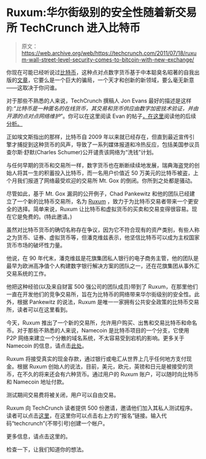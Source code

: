 # Ruxum:华尔街级别的安全性随着新交易所 TechCrunch 进入比特币

> 原文：<https://web.archive.org/web/https://techcrunch.com/2011/07/18/ruxum-wall-street-level-security-comes-to-bitcoin-with-new-exchange/>

你现在可能已经听说过[比特币](https://web.archive.org/web/20221206222543/http://www.bitcoin.org/)，这种点对点数字货币基于中本聪臭名昭著的自我出版的[文章](https://web.archive.org/web/20221206222543/http://www.bitcoin.org/bitcoin.pdf)，它要么是一个巨大的骗局，一个天才和创新的新领域，要么毫无新意——这取决于你问谁。

对于那些不熟悉的人来说，TechCrunch 撰稿人 Jon Evans 最好的描述是这样的:*“比特币是一种匿名的在线货币，其交易和货币供应由数字加密技术验证，并由开源的点对点网络维护”*。你可以在这里阅读 Evan 的帖子[，在这里](https://web.archive.org/web/20221206222543/https://beta.techcrunch.com/2011/05/21/the-bitcoin-experiment/)阅读他的后续[分析。](https://web.archive.org/web/20221206222543/https://beta.techcrunch.com/2011/06/18/bitcoin-crazy/)

正如埃文斯指出的那样，比特币自 2009 年以来就已经存在，但直到最近宣传引擎才捕捉到这种货币的风声，导致了一系列媒体报道和冷热反应，包括美国参议员查尔斯·舒默(Charles Schumer)公开谴责该网络为“洗钱”计划。

与任何早期的货币和交易所一样，数字货币也在断断续续地发展，瑞典海盗党的创始人将其一生的积蓄投入比特币，而一名用户价值近 50 万美元的比特币被盗，上个月我们报道了网络最受欢迎的交易所 Mt. Gox 的倒闭。你所到之处都是骚动。

尽管如此，基于 Mt. Gox 漏洞的公开例子，Chad Pankewitz 和他的团队已经建立了一个新的比特币交易所，名为 [Ruxum](https://web.archive.org/web/20221206222543/https://x.ruxum.com/) ，致力于为比特币交易者带来一个更安全的选择。简单来说，Ruxum 让比特币和虚拟货币的买卖和交易变得很容易。现在它是免费的。(特此邀请。)

虽然对比特币货币的确切名称存在争议，因为它不符合现有的资产类别，有些人称之为货币、证券、虚拟货币等，但潘克维兹表示，他坚信比特币可以成为主权国家货币市场的破坏性力量。

他说，在 90 年代末，潘克维兹是花旗集团私人银行的电子商务主管，他的团队是最早为欧洲高净值个人构建数字银行解决方案的团队之一，还在花旗集团从事外汇交易系统的工作。

他把这种经验(以及来自财富 500 强公司的团队成员)带到了 Ruxum，在那里他们一直在开发他们的竞争交易所，旨在为比特币的网络带来华尔街级别的安全性。此外，根据 Pankewitz 的说法，Ruxum 是唯一一家拥有公共安全政策的比特币交易所，读者可以在这里看到。

今天，Ruxum 推出了一个新的交易所，允许用户购买、出售和交易比特币和命名币。对于那些不熟悉的人来说，Namecoin 是比特币项目的一个分支，它使用 P2P 网络来建立一个分散的域名系统，不太容易受到宕机的影响。更多关于 Namecoin 的信息，请点击[此处](https://web.archive.org/web/20221206222543/https://en.bitcoin.it/wiki/Namecoin)。

Ruxum 将接受真实的现金存款，通过银行或电汇从世界上几乎任何地方支付现金。根据 Ruxum 创始人的说法，目前，美元，欧元，英镑和日元是被接受的货币，在不久的将来还会有六种货币。通过用户的 Ruxum 账户，可以随时向比特币和 Namecoin 地址付款。

测试期间交易费将被关闭，用户可以自由交易。

Ruxum 向 TechCrunch 读者提供 500 份邀请，邀请他们加入其私人测试程序。读者可以点击[这里](https://web.archive.org/web/20221206222543/https://x.ruxum.com/)，在这里你可以点击右上方的“报名”链接。输入代码“techcrunch”(不带引号)创建一个帐户。

更多信息，请点击这里的。

检查一下，让我们知道你的想法。